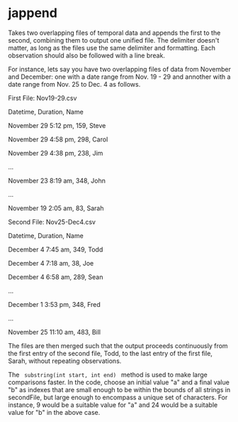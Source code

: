 # jappend
Takes two overlapping files of temporal data and appends the first to the second, combining them to output one unified file. The delimiter doesn't matter, as long as the files use the same delimiter and formatting. Each observation should also be followed with a line break.

For instance, lets say you have two overlapping files of data from November and December: one with a date range from Nov. 19 - 29 and annother with a date range from Nov. 25 to Dec. 4 as follows. 

<p></p>
<p></p>
First File: Nov19-29.csv
<p></p>
<p> Datetime, Duration, Name </p>
<p> November 29 5:12 pm, 159, Steve </p>
<p> November 29 4:58 pm, 298, Carol </p>
<p> November 29 4:38 pm, 238, Jim </p>
<p> ... </p>
<p> November 23 8:19 am, 348, John </p>
<p> ... </p>
<p> November 19 2:05 am, 83, Sarah </p>
<p></p>
<p></p>
<p> Second File: Nov25-Dec4.csv </p>
<p></p>
<p> Datetime, Duration, Name </p>
<p> December 4 7:45 am, 349, Todd </p>
<p> December 4 7:18 am, 38, Joe </p>
<p> December 4 6:58 am, 289, Sean </p>
<p> ... </p>
<p> December 1 3:53 pm, 348, Fred </p>
<p> ... </p>
<p> November 25 11:10 am, 483, Bill </p>
<p></p>

The files are then merged such that the output proceeds continuously from the first entry of the second file, Todd, to the last entry of the first file, Sarah, without repeating observations.

The <code> substring(int start, int end) </code> method is used to make large comparisons faster. In the code, choose an initial value "a" and a final value "b" as indexes that are small enough to be within the bounds of all strings in secondFile, but large enough to encompass a unique set of characters. For instance, 9 would be a suitable value for "a" and 24 would be a suitable value for "b" in the above case. 
